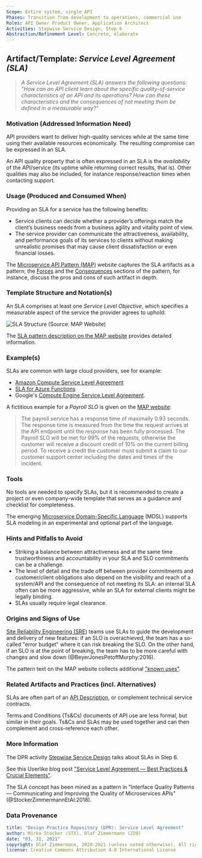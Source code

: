 ```yaml
---
Scope: Entire system, single API
Phases: Transition from development to operations, commercial use
Roles: API Owner Product Owner, Application Architect
Activities: Stepwise Service Design, Step 6
Abstraction/Refinement Level: Concrete, elaborate 
---
```



Artifact/Template: *Service Level Agreement (SLA)*
--------------------------------------------------

> *A Service Level Agreement (SLA) answers the following questions: "How can an API client learn about the specific quality-of-service characteristics of an API and its operations? How can these characteristics and the consequences of not meeting them be defined in a measurable way?"* <!-- MAP quote -->

### Motivation (Addressed Information Need) 
API providers want to deliver high-quality services while at the same time using their available resources economically. The resulting compromise can be expressed in an SLA. 

An API quality property that is often expressed in an SLA is the *availability* of the API/service (its uptime while returning correct results, that is). Other qualities may also be included, for instance response/reaction times when contacting support.


### Usage (Produced and Consumed When)
Providing an SLA for a service has the following benefits: 

* Service clients can decide whether a provider’s offerings match the client’s business needs from a business agility and vitality point of view.
* The service provider can communicate the attractiveness, availability, and performance goals of its services to clients without making unrealistic promises that may cause client dissatisfaction or even financial losses.

The [Microservice API Pattern (MAP)](https://microservice-api-patterns.org/) website captures the SLA artifacts as a pattern; the [Forces](https://www.microservice-api-patterns.org/patterns/quality/qualityManagementAndGovernance/ServiceLevelAgreement#sec:ServiceLevelAgreement:Forces) and the [Consequences](https://www.microservice-api-patterns.org/patterns/quality/qualityManagementAndGovernance/ServiceLevelAgreement#sec:ServiceLevelAgreement:Consequences) sections of the pattern, for instance, discuss the pros and cons of such artifact in depth.

### Template Structure and Notation(s)
An SLA comprises at least one *Service Level Objective*, which specifies a measurable aspect of the service the provider agrees to uphold:

![SLA Structure (Source: MAP Website)](https://www.microservice-api-patterns.org/patterns/quality/qualityManagementAndGovernance/plantuml-images/7b2adc660717a22db5d49a72564bce342ae58aca.png)

The [SLA pattern description on the MAP website](https://www.microservice-api-patterns.org/patterns/quality/qualityManagementAndGovernance/ServiceLevelAgreement#sec:ServiceLevelAgreement:Solution) provides detailed information.


### Example(s)
SLAs are common with large cloud providers, see for example:

* [Amazon Compute Service Level Agreement](https://aws.amazon.com/compute/sla/)
* [SLA for Azure Functions](https://azure.microsoft.com/en-us/support/legal/sla/functions/v1_0/) 
* Google's [Compute Engine Service Level Agreement](https://cloud.google.com/compute/sla).

A fictitious example for a *Payroll SLO* is given on the [MAP website](https://www.microservice-api-patterns.org/patterns/quality/qualityManagementAndGovernance/ServiceLevelAgreement#sec:ServiceLevelAgreement:Example):

> The payroll service has a response time of maximally 0.93 seconds. The response time is measured from the time the request arrives at the API endpoint until the response has been fully processed. 
> The Payroll SLO will be met for 99% of the requests, otherwise the customer will receive a discount credit of 10% on the current billing period. To receive a credit the customer must submit a claim to our customer support center including the dates and times of the incident.


### Tools
No tools are needed to specify SLAs, but it is recommended to create a project or even company-wide template that serves as a guidance and checklist for completeness. 

The emerging [Microservice Domain-Specific Language](https://microservice-api-patterns.github.io/MDSL-Specification/optionalparts) (MDSL) supports SLA modeling in an experimental and optional part of the language. 


### Hints and Pitfalls to Avoid

* Striking a balance between attractiveness and at the same time trustworthiness and accountability in your SLA and SLO commitments can be a challenge. 
* The level of detail and the trade off between provider commitments and customer/client obligations also depend on the visibility and reach of a system/API and the consequence of not meeting its SLA: an internal SLA often can be more aggressive, while an SLA for external clients might be legally binding. 
* SLAs usually require legal clearance.

### Origins and Signs of Use
[Site Reliability Engineering (SRE)](https://cloud.google.com/blog/products/gcp/sre-vs-devops-competing-standards-or-close-friends) teams use SLAs to guide the development and delivery of new features: if an SLO is overachieved, the team has a so-called "error budget" where it can risk breaking the SLO. On the other hand, if an SLO is at the point of breaking, the team has to be more careful with changes and slow down (@BeyerJonesPetoffMurphy:2016).

The pattern text on the MAP website collects additional ["known uses"](https://www.microservice-api-patterns.org/patterns/quality/qualityManagementAndGovernance/ServiceLevelAgreement#sec:ServiceLevelAgreement:KnownUses).


### Related Artifacts and Practices (incl. Alternatives)
SLAs are often part of an [API Description](SDPR-APIDescription.md), or complement technical service contracts. 

Terms and Conditions (Ts&Cs) documents of API use are less formal, but similar in their goals. Ts&Cs and SLAs may be used together and can then complement and cross-reference each other. 

<!-- TODO cite SRE book again? -->

### More Information
The DPR activity [Stepwise Service Design](../activities/SDPR-StepwiseServiceDesign.md) talks about SLAs in Step 6.

See this Userlike blog post ["Service Level Agreement &mdash; Best Practices & Crucial Elements"](https://www.userlike.com/en/blog/service-level-agreement-best-practices).

The SLA concept has been mined as a pattern in "Interface Quality Patterns &mdash;  Communicating and Improving the Quality of Microservices APIs" (@StockerZimmermannEtAl:2018).


### Data Provenance 

```yaml
title: "Design Practice Repository (DPR): Service Level Agreement"
author: Mirko Stocker (STX), Olaf Zimmermann (ZIO)
date: "03, 31, 2021"
copyright: Olaf Zimmermann, 2020-2021 (unless noted otherwise). All rights reserved.
license: Creative Commons Attribution 4.0 International License
```
